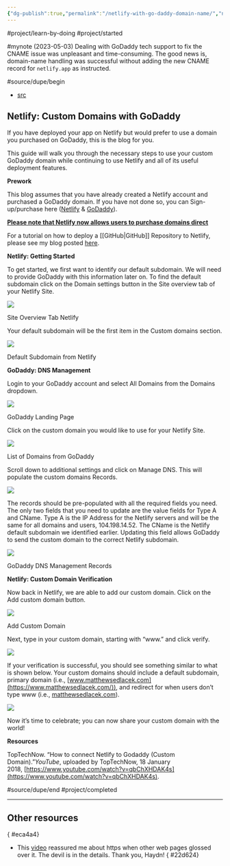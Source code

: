```yaml
---
{"dg-publish":true,"permalink":"/netlify-with-go-daddy-domain-name/","noteIcon":"2","created":"","updated":""}
---
```


#project/learn-by-doing 
#project/started 

#mynote (2023-05-03) Dealing with GoDaddy tech support to fix the CNAME issue was unpleasant and time-consuming. The good news is, domain-name handling was successful without adding the new CNAME record for `netlify.app` as instructed.

#source/dupe/begin 
- [src](https://levelup.gitconnected.com/netlify-custom-domains-8b4cc5fddb5d)
## Netlify: Custom Domains with GoDaddy
If you have deployed your app on Netlify but would prefer to use a domain you purchased on GoDaddy, this is the blog for you.

This guide will walk you through the necessary steps to use your custom GoDaddy domain while continuing to use Netlify and all of its useful deployment features.

**Prework**

This blog assumes that you have already created a Netlify account and purchased a GoDaddy domain. If you have not done so, you can Sign-up/purchase here ([Netlify](https://app.netlify.com/signup?_ga=2.39371296.2083118729.1605908234-1975371472.1597791247) & [GoDaddy](https://www.godaddy.com/)).

**[Please note that Netlify now allows users to purchase domains direct](https://www.netlify.com/blog/2018/06/19/buy-and-secure-a-custom-domain-through-netlify/)**

For a tutorial on how to deploy a [[GitHub\|GitHub]] Repository to Netlify, please see my blog posted [here](https://medium.com/swlh/launching-your-first-website-rails-react-42a6af1ab481).

**Netlify: Getting Started**

To get started, we first want to identify our default subdomain. We will need to provide GoDaddy with this information later on. To find the default subdomain click on the Domain settings button in the Site overview tab of your Netlify Site.

![](https://miro.medium.com/v2/resize:fit:1400/1*76u73eMuPtCMEPGC5Z7N9w.png)

Site Overview Tab Netlify

Your default subdomain will be the first item in the Custom domains section.

![](https://miro.medium.com/v2/resize:fit:1222/1*OzjF8OZEubOAGEA_Q-SQbA.png)

Default Subdomain from Netlify

**GoDaddy: DNS Management**

Login to your GoDaddy account and select All Domains from the Domains dropdown.

![](https://miro.medium.com/v2/resize:fit:1110/1*OOXZOQTkMWoYyjmAb0NAZg.png)

GoDaddy Landing Page

Click on the custom domain you would like to use for your Netlify Site.

![](https://miro.medium.com/v2/resize:fit:1400/1*Fiz04PvDfGdIFsNnqNf0_Q.png)

List of Domains from GoDaddy

Scroll down to additional settings and click on Manage DNS. This will populate the custom domains Records.

![](https://miro.medium.com/v2/resize:fit:1400/1*cCN_Z6cQcfvgUuwuNA-HLg.png)

The records should be pre-populated with all the required fields you need. The only two fields that you need to update are the value fields for Type A and CName. Type A is the IP Address for the Netlify servers and will be the same for all domains and users, 104.198.14.52. The CName is the Netlify default subdomain we identified earlier. Updating this field allows GoDaddy to send the custom domain to the correct Netlify subdomain.

![](https://miro.medium.com/v2/resize:fit:1400/1*CGdFN3eBnk3r9N0J5MiIMA.png)

GoDaddy DNS Management Records

**Netlify: Custom Domain Verification**

Now back in Netlify, we are able to add our custom domain. Click on the Add custom domain button.

![](https://miro.medium.com/v2/resize:fit:1226/1*WC65IMIJ5Ltj0AYALq7qHg.png)

Add Custom Domain

Next, type in your custom domain, starting with “www.” and click verify.

![](https://miro.medium.com/v2/resize:fit:1050/1*iZmMJ6dspX-fK8MTvOVm2A.png)

If your verification is successful, you should see something similar to what is shown below. Your custom domains should include a default subdomain, primary domain (i.e., [www.matthewsedlacek.com](https://www.matthewsedlacek.com/)), and redirect for when users don’t type www (i.e., [matthewsedlacek.com](https://matthewsedlacek.com/)).

![](https://miro.medium.com/v2/resize:fit:1220/1*tuvCnfq8hfhRRls0vPWZ2w.png)

Now it’s time to celebrate; you can now share your custom domain with the world!

**Resources**

TopTechNow. “How to connect Netlify to Godaddy (Custom Domain).”_YouTube_, uploaded by TopTechNow, 18 January 2018, [https://www.youtube.com/watch?v=qbChXHDAK4s](https://www.youtube.com/watch?v=qbChXHDAK4s).

#source/dupe/end 
#project/completed 

---
## Other resources
{ #eca4a4}


- This [video](https://www.youtube.com/watch?v=qlrCptpwtgs) reassured me about https when other web pages glossed over it. The devil is in the details. Thank you, Haydn!
{ #22d624}
